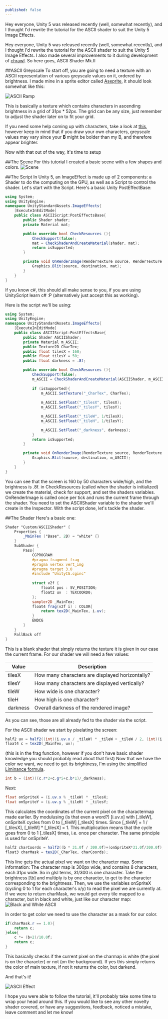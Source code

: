 ```yaml
---
published: false
---
```




Hey everyone, Unity 5 was released recently (well, somewhat recently), and I thought I'd rewrite the tutorial for the ASCII shader to suit the Unity 5 Image Effects.

<!--excerpt-->

Hey everyone, Unity 5 was released recently (well, somewhat recently), and I thought I'd rewrite the tutorial for the ASCII shader to suit the Unity 5 Image Effects. I also made several improvements to it during development of [chrawl](http://pentahelix.github.io). So here goes, ASCII Shader Mk.II

##ASCII Greyscale
To start off, you are going to need a texture with an ASCII representation of various greyscale values on it, ordered by brightness. I made mine in a sprite editor called [Aseprite](http://aseprite.org/), it should look somewhat like this:

![ASCII Ramp](http://i.imgur.com/oIYVhJj.png)

This is basically a texture which contains characters in ascending brightness in a grid of 31px * 52px. The grid can be any size, just remember to adjust the shader later on to fit your grid.

If you need some help coming up with characters, take a look at [this](http://paulbourke.net/dataformats/asciiart/), however keep in mind that if you draw your own characters, greyscale values may vary since your **B** might be bolder than my B, and therefore appear brighter.

Now with that out of the way, it's time to setup 

##The Scene
For this tutorial I created a basic scene with a few shapes and colors.
![Scene](http://i.imgur.com/kOJy7J4.png)

##The Script
In Unity 5, an ImageEffect is made up of 2 components: a Shader to do the computing on the GPU, as well as a Script to control the shader. Let's start with the Script. Here's a basic Unity PostEffectBase: 

```c#
using System;
using UnityEngine;
namespace UnityStandardAssets.ImageEffects{
	[ExecuteInEditMode]
	public class ASCIIScript:PostEffectsBase{
		public Shader shader;
		private Material mat;

		public override bool CheckResources (){
            CheckSupport(false);
            mat = CheckShaderAndCreateMaterial(shader, mat);
            return isSupported;
        }

		private void OnRenderImage(RenderTexture source, RenderTexture destination){
			Graphics.Blit(source, destination, mat);
		}
	}
}
```
If you know c#, this should all make sense to you, if you are using UnityScript learn c# :P (alternatively just accept this as working).

Here is the script we'll be using:
```c#
using System;
using UnityEngine;
namespace UnityStandardAssets.ImageEffects{
	[ExecuteInEditMode]
	public class ASCIIScript:PostEffectsBase{
		public Shader ASCIIShader;
		private Material m_ASCII;
		public Texture2D CharTex;
		public float tilesX = 160;
		public float tilesY = 50;
		public float darkness = .8f;

		public override bool CheckResources (){
            CheckSupport(false);
            m_ASCII = CheckShaderAndCreateMaterial(ASCIIShader, m_ASCII);
            
            if (isSupported){
				m_ASCII.SetTexture("_CharTex", CharTex);
				
				m_ASCII.SetFloat("_tilesX", tilesX);
				m_ASCII.SetFloat("_tilesY", tilesY);

				m_ASCII.SetFloat("_tileW", 1/tilesX);
				m_ASCII.SetFloat("_tileH", 1/tilesY);

				m_ASCII.SetFloat("_darkness", darkness);
            }
            return isSupported;
        }

		private void OnRenderImage(RenderTexture source, RenderTexture destination){
			Graphics.Blit(source, destination, m_ASCII);
		}
	}
}
```

You can see that the screen is 160 by 50 characters wide/high, and the brightness is .8f. in CheckResources (called when the shader is initialized) we create the material, check for support, and set the shaders variables. OnRenderImage is called once per tick and runs the current frame through the shader. You need to set the ASCIIShader variable to the shader we'll create in the Inspector. With the script done, let's tackle the shader.

##The Shader
Here's a basic one:

```glsl
Shader "Custom/ASCIIShader" {
    Properties {
        _MainTex ("Base", 2D) = "white" {}
    }
    SubShader {
        Pass{
            CGPROGRAM
            #pragma fragment frag
            #pragma vertex vert_img
            #pragma target 3.0
            #include "UnityCG.cginc"
    
            struct v2f {
                float4 pos : SV_POSITION;
                float2 uv  : TEXCOORD0;
            };
            sampler2D _MainTex;
            float4 frag(v2f i) : COLOR{
            	return tex2D(_MainTex, i.uv);
            }
            ENDCG
        }
    }
    FallBack off
}
```

This is a blank shader that simply returns the texture it is given in our case the current frame. For our shader we will need a few values:

|Value   |Description                                    |
|--------|---------------------------------------------- |
|tilesX  |How many characters are displayed horizontally?|
|tilesY  |How many characters are displayed vertically?  |
|tileW   |How wide is one character?                     |
|tileH   |How high is one character?                     |
|darkness|Overall darkness of the rendered image?        | 

As you can see, those are all already fed to the shader via the script.

For the ASCII shader we start by pixelating the screen:
```glsl
half2 uv = half2((int)(i.uv.x / _tileW) * _tileW + _tileW / 2, (int)(i.uv.y / _tileH) * _tileH + _tileH / 2);
float4 c = tex2D(_MainTex, uv);
```
(this is in the frag function, however if you don't have basic shader knowledge you should probably read about that first)
Now that we have the color we want, we need to get its brightness, I'm using the [simplified Liminance formula](http://stackoverflow.com/questions/596216/formula-to-determine-brightness-of-rgb-color).
```glsl
int b = (int)((c.r*2+c.g*5+c.b*1)/_darkness);
``` 
Next:
```glsl
float onSpriteX = (i.uv.x % _tileW) * _tilesX;
float onSpriteY = (i.uv.y % _tileH) * _tilesY;
```
This calculates the coordinates of the current pixel on the charactermap made earlier. By modulusing (is that even a word?) [i.uv.x] with [\_tileW], onSpriteX cycles from 0 to [\_tileW] [\_tilesX] times. Since [\_tileW] = 1 / [\_tilesX], [\_tileW] * [\_tilesX] = 1. This multiplication means that the cycle goes from 0 to 1 [\_tilesX] times, i.e. once per character. The same principle is used for onSpriteY. 

```glsl
half2 charCoords = half2((b * 31.0f / 300.0f)+(onSpriteX*31.0f/300.0f), (onSpriteY));
float3 charMask = tex2D(_CharTex, charCoords);
```

This line gets the actual pixel we want on the character map. Some information: The character map is 300px wide, and contains 8 characters, each 31px wide. So in glsl terms, 31/300 is one character. Take the brightness [\b] and multiply is by one character, to get to the character corresponding to the brightness. Then, we use the variables onSpriteX (cycling 0 to 1 for each character's x/y) to read the pixel we are currently at. If we were to return charMask, we would get every tile mapped to a character, but in black and white, just like our character map:
![Black and White ASCII](http://i.imgur.com/QOq20WU.png)

In order to get color we need to use the character as a mask for our color.

```glsl
if(charMask.r == 1.0){
	return c;
}else{
	c *= (b+2)/10.0f;
	return c;
}
```
This basically checks if the current pixel on the charmap is white (the pixel is on the character) or not (on the background). If yes this simply returns the color of main texture, if not it returns the color, but darkend.

And that's it!

![ASCII Effect](http://i.imgur.com/8RVlEg1.png)

I hope you were  able to follow the tutorial, it'll probably take some time to wrap your head around this. If you would like to see any other novelty shader covered, or have any suggestions, feedback, noticed a mistake, leave comment and let me know!